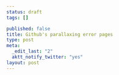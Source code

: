 ```yaml
--- 
status: draft
tags: []

published: false
title: Github's parallaxing error pages
type: post
meta: 
  _edit_last: "2"
  aktt_notify_twitter: "yes"
layout: post
---
```


